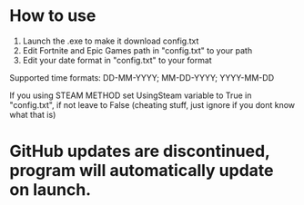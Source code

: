 # How to use
1. Launch the .exe to make it download config.txt
2. Edit Fortnite and Epic Games path in "config.txt" to your path
3. Edit your date format in "config.txt" to your format

Supported time formats:
DD-MM-YYYY; MM-DD-YYYY; YYYY-MM-DD

If you using STEAM METHOD set UsingSteam variable to True in "config.txt", if not leave to False (cheating stuff, just ignore if you dont know what that is)

# GitHub updates are discontinued, program will automatically update on launch.

